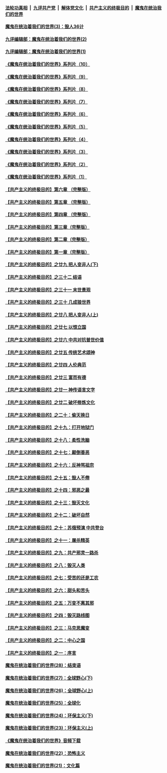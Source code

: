

####  [法轮功真相](../../../../basic/blob/master/README.md?t=09161702) &nbsp;|&nbsp; [九评共产党](../../../../9ping.md/blob/master/README.md?t=09161702) &nbsp;|&nbsp; [解体党文化](../../../../jtdwh.md/blob/master/README.md?t=09161702)  &nbsp;|&nbsp; [共产主义的终极目的](../../../../gczydzjmd.md/blob/master/README.md?t=09161702) &nbsp;|&nbsp; [魔鬼在统治我们的世界](../../../../mgztzwmdsj.md/blob/master/README.md?t=09161702) 

#### [魔鬼在统治着我们的世界(3)：毁人36计](../pages/nsc422/n10411583.md?t=09161702) 

#### [九评编辑部：魔鬼在统治着我们的世界(2)](../pages/nsc422/n10410036.md?t=09161702) 

#### [九评编辑部：魔鬼在统治着我们的世界(1)](../pages/nsc422/n10406825.md?t=09161702) 

#### [《魔鬼在统治着我们的世界》系列片（10）](../pages/nsc422/n12292670.md?t=09161702) 

#### [《魔鬼在统治着我们的世界》系列片（9）](../pages/nsc422/n12290859.md?t=09161702) 

#### [《魔鬼在统治着我们的世界》系列片（8）](../pages/nsc422/n12287445.md?t=09161702) 

#### [《魔鬼在统治着我们的世界》系列片（7）](../pages/nsc422/n12283425.md?t=09161702) 

#### [《魔鬼在统治着我们的世界》系列片（6）](../pages/nsc422/n12282314.md?t=09161702) 

#### [《魔鬼在统治着我们的世界》系列片（5）](../pages/nsc422/n12281419.md?t=09161702) 

#### [《魔鬼在统治着我们的世界》系列片（4）](../pages/nsc422/n12274024.md?t=09161702) 

#### [《魔鬼在统治着我们的世界》系列片（3）](../pages/nsc422/n12271322.md?t=09161702) 

#### [《魔鬼在统治着我们的世界》系列片（2）](../pages/nsc422/n12269049.md?t=09161702) 

#### [《魔鬼在统治着我们的世界》系列片（1）](../pages/nsc422/n12267575.md?t=09161702) 

#### [【共产主义的终极目的】第六章 （完整版）](../pages/nsc422/n11428913.md?t=09161702) 

#### [【共产主义的终极目的】第五章 （完整版）](../pages/nsc422/n11428912.md?t=09161702) 

#### [【共产主义的终极目的】第四章 （完整版）](../pages/nsc422/n11428907.md?t=09161702) 

#### [【共产主义的终极目的】第三章（完整版）](../pages/nsc422/n11428848.md?t=09161702) 

#### [【共产主义的终极目的】第二章（完整版）](../pages/nsc422/n11428831.md?t=09161702) 

#### [【共产主义的终极目的】第一章（完整版）](../pages/nsc422/n11417651.md?t=09161702) 

#### [【共产主义的终极目的】之廿九 把人变非人(下)](../pages/nsc422/n11344140.md?t=09161702) 

#### [【共产主义的终极目的】之三十二 结语](../pages/nsc422/n11360535.md?t=09161702) 

#### [【共产主义的终极目的】之三十一 末世景观](../pages/nsc422/n11351129.md?t=09161702) 

#### [【共产主义的终极目的】之三十 几成狼世界](../pages/nsc422/n11348280.md?t=09161702) 

#### [【共产主义的终极目的】之廿八 把人变非人(上)](../pages/nsc422/n11340492.md?t=09161702) 

#### [【共产主义的终极目的】之廿七 以恨立国](../pages/nsc422/n11336944.md?t=09161702) 

#### [【共产主义的终极目的】之廿六 中共对抗普世价值](../pages/nsc422/n11324785.md?t=09161702) 

#### [【共产主义的终极目的】之廿五 传统艺术颂神](../pages/nsc422/n11296396.md?t=09161702) 

#### [【共产主义的终极目的】之廿四 人伦典范](../pages/nsc422/n11296397.md?t=09161702) 

#### [【共产主义的终极目的】之廿三 富而有德](../pages/nsc422/n11283598.md?t=09161702) 

#### [【共产主义的终极目的】之廿一 神传语言文字](../pages/nsc422/n11263265.md?t=09161702) 

#### [【共产主义的终极目的】之廿二 破坏修炼文化](../pages/nsc422/n11245728.md?t=09161702) 

#### [【共产主义的终极目的】之二十：偷天换日](../pages/nsc422/n11238846.md?t=09161702) 

#### [【共产主义的终极目的】之十九：打开地狱门](../pages/nsc422/n11206376.md?t=09161702) 

#### [【共产主义的终极目的】之十八：柔性洗脑](../pages/nsc422/n11199994.md?t=09161702) 

#### [【共产主义的终极目的】之十七：颠倒善恶](../pages/nsc422/n11179782.md?t=09161702) 

#### [【共产主义的终极目的】之十六：反神骂祖宗](../pages/nsc422/n11166798.md?t=09161702) 

#### [【共产主义的终极目的】之十五：毁人不倦](../pages/nsc422/n11166792.md?t=09161702) 

#### [【共产主义的终极目的】之十四：邪恶之最](../pages/nsc422/n11150249.md?t=09161702) 

#### [【共产主义的终极目的】之十三：毁灭文化](../pages/nsc422/n11135227.md?t=09161702) 

#### [【共产主义的终极目的】之十二：破坏自然](../pages/nsc422/n11135214.md?t=09161702) 

#### [【共产主义的终极目的】之十：苏俄预演 中共登台](../pages/nsc422/n11118424.md?t=09161702) 

#### [【共产主义的终极目的】之十一：屠杀精英](../pages/nsc422/n11118442.md?t=09161702) 

#### [【共产主义的终极目的】之九：共产邪灵一路杀](../pages/nsc422/n11114139.md?t=09161702) 

#### [【共产主义的终极目的】之八：毁灭人类](../pages/nsc422/n11108503.md?t=09161702) 

#### [【共产主义的终极目的】之七：受苦的还是工农](../pages/nsc422/n11101809.md?t=09161702) 

#### [【共产主义的终极目的】之六：甜头和苦头](../pages/nsc422/n11096971.md?t=09161702) 

#### [【共产主义的终极目的】之五：万变不离其邪](../pages/nsc422/n11091285.md?t=09161702) 

#### [【共产主义的终极目的】之四：毁灭路线图](../pages/nsc422/n11086284.md?t=09161702) 

#### [【共产主义的终极目的】之三：马克思魔变](../pages/nsc422/n11061941.md?t=09161702) 

#### [【共产主义的终极目的】之二：中心之国](../pages/nsc422/n11047728.md?t=09161702) 

#### [【共产主义的终极目的】之一：序言](../pages/nsc422/n11086077.md?t=09161702) 

#### [魔鬼在统治着我们的世界(28)：结束语](../pages/nsc422/n10936246.md?t=09161702) 

#### [魔鬼在统治着我们的世界(27)：全球野心(下)](../pages/nsc422/n10928319.md?t=09161702) 

#### [魔鬼在统治着我们的世界(26)：全球野心(上)](../pages/nsc422/n10900318.md?t=09161702) 

#### [魔鬼在统治着我们的世界(25)：全球化](../pages/nsc422/n10788205.md?t=09161702) 

#### [魔鬼在统治着我们的世界(24)：环保主义(下)](../pages/nsc422/n10695307.md?t=09161702) 

#### [魔鬼在统治着我们的世界(23)：环保主义(上)](../pages/nsc422/n10688613.md?t=09161702) 

#### [《魔鬼在统治着我们的世界》音频下载](../pages/nsc422/n10635553.md?t=09161702) 

#### [魔鬼在统治着我们的世界(22)：恐怖主义](../pages/nsc422/n10614727.md?t=09161702) 

#### [魔鬼在统治着我们的世界(21)：文化篇](../pages/nsc422/n10597706.md?t=09161702) 


